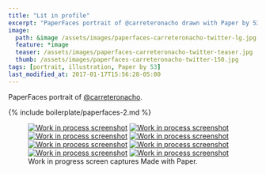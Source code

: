 ```yaml
---
title: "Lit in profile"
excerpt: "PaperFaces portrait of @carreteronacho drawn with Paper by 53 on an iPad."
image: 
  path: &image /assets/images/paperfaces-carreteronacho-twitter-lg.jpg 
  feature: *image
  teaser: /assets/images/paperfaces-carreteronacho-twitter-teaser.jpg
  thumb: /assets/images/paperfaces-carreteronacho-twitter-150.jpg
tags: [portrait, illustration, Paper by 53]
last_modified_at: 2017-01-17T15:56:28-05:00
---
```


PaperFaces portrait of [@carreteronacho](http://twitter.com/carreteronacho).

{% include boilerplate/paperfaces-2.md %}

<figure class="third">
  <a href="{{ site.url }}/assets/images/paperfaces-carreteronacho-process-1-lg.jpg"><img src="{{ site.url }}/assets/images/paperfaces-carreteronacho-process-1-600.jpg" alt="Work in process screenshot"></a>
  <a href="{{ site.url }}/assets/images/paperfaces-carreteronacho-process-2-lg.jpg"><img src="{{ site.url }}/assets/images/paperfaces-carreteronacho-process-2-600.jpg" alt="Work in process screenshot"></a>
  <a href="{{ site.url }}/assets/images/paperfaces-carreteronacho-process-3-lg.jpg"><img src="{{ site.url }}/assets/images/paperfaces-carreteronacho-process-3-600.jpg" alt="Work in process screenshot"></a>
  <a href="{{ site.url }}/assets/images/paperfaces-carreteronacho-process-4-lg.jpg"><img src="{{ site.url }}/assets/images/paperfaces-carreteronacho-process-4-600.jpg" alt="Work in process screenshot"></a>
  <a href="{{ site.url }}/assets/images/paperfaces-carreteronacho-process-5-lg.jpg"><img src="{{ site.url }}/assets/images/paperfaces-carreteronacho-process-5-600.jpg" alt="Work in process screenshot"></a>
  <a href="{{ site.url }}/assets/images/paperfaces-carreteronacho-process-6-lg.jpg"><img src="{{ site.url }}/assets/images/paperfaces-carreteronacho-process-6-600.jpg" alt="Work in process screenshot"></a>
  <a href="{{ site.url }}/assets/images/paperfaces-carreteronacho-process-7-lg.jpg"><img src="{{ site.url }}/assets/images/paperfaces-carreteronacho-process-7-600.jpg" alt="Work in process screenshot"></a>
  <a href="{{ site.url }}/assets/images/paperfaces-carreteronacho-process-8-lg.jpg"><img src="{{ site.url }}/assets/images/paperfaces-carreteronacho-process-8-600.jpg" alt="Work in process screenshot"></a>
  <figcaption>Work in progress screen captures Made with Paper.</figcaption>
</figure>
